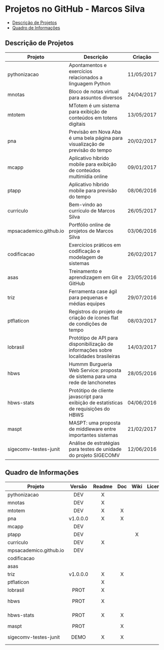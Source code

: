 # Projetos no GitHub - Marcos Silva

- [Descrição de Projetos](https://github.com/mpsacademico/curriculo/blob/master/PROJETOS.md#descrição-de-projetos)
- [Quadro de Informações](https://github.com/mpsacademico/curriculo/blob/master/PROJETOS.md#quadro-de-informações)

## Descrição de Projetos

| Projeto                | Descrição                                                                            |   Criação  |
|------------------------|--------------------------------------------------------------------------------------|:----------:|
| pythonizacao           | Apontamentos e exercícios relacionados a linguagem Python                            | 11/05/2017 |
| mnotas                 | Bloco de notas virtual para assuntos diversos                                        | 24/04/2017 |
| mtotem                 | MTotem é um sistema para exibição de conteúdos em totens digitais                    | 13/05/2017 |
| pna                    | Previsão em Nova Aba é uma bela página para visualização de previsão do tempo        | 20/02/2017 |
| mcapp                  | Aplicativo híbrido mobile para exibição de conteúdos multimídia online               | 09/01/2017 |
| ptapp                  | Aplicativo híbrido mobile para previsão do tempo                                     | 08/06/2016 |
| curriculo              | Bem-vindo ao currículo de Marcos Silva                                               | 26/05/2017 |
| mpsacademico.github.io | Portfólio online de projetos de Marcos Silva                                         | 03/06/2016 |
| codificacao            | Exercícios práticos em codificação e modelagem de sistemas                           | 26/02/2017 |
| asas                   | Treinamento e aprendizagem em Git e GitHub                                           | 23/05/2016 |
| triz                   | Ferramenta case ágil para pequenas e médias equipes                                  | 29/07/2016 |
| ptflaticon             | Registros do projeto de criação de ícones flat de condições de tempo                 | 08/03/2017 |
| lobrasil               | Protótipo de API para disponibilização de informações sobre localidades brasileiras  | 14/03/2017 |
| hbws                   | Hummm Burgueria Web Service: proposta de sistema para uma rede de lanchonetes        | 28/05/2016 |
| hbws-stats             | Protótipo de cliente javascript para exibição de estatísticas de requisições do HBWS | 04/06/2016 |
| maspt                  | MASPT: uma proposta de middleware entre importantes sistemas                         | 21/02/2017 |
| sigecomv-testes-junit  | Análise de estratégias para testes de unidade do projeto SIGECOMV                    | 12/06/2016 |

## Quadro de Informações

| Projeto                |  Versão  | Readme | Doc | Wiki | Licença |   Autoria  | Externos |
|------------------------|:--------:|:------:|:---:|:----:|:-------:|:----------:|:--------:|
| pythonizacao           |    DEV   |    X   |     |      |         |     MPS    |     X    |
| mnotas                 |    DEV   |    X   |     |      |         |     MPS    |     X    |
| mtotem                 |    DEV   |    X   |  X  |      |         |     MPS    |          |
| pna                    | v1.0.0.0 |    X   |  X  |      |         |     MPS    |     X    |
| mcapp                  |    DEV   |        |     |      |         |     MPS    |     X    |
| ptapp                  |    DEV   |        |     |   X  |         |     MPS    |     X    |
| curriculo              |    DEV   |    X   |     |      |         |     MPS    |          |
| mpsacademico.github.io |    DEV   |        |     |      |         |     MPS    |     X    |
| codificacao            |          |        |     |      |         |     MPS    |     X    |
| asas                   |          |        |     |      |         |     MPS    |          |
| triz                   | v1.0.0.0 |    X   |  X  |      |         |     MPS    |     X    |
| ptflaticon             |          |    X   |     |      |         |     MPS    |     X    |
| lobrasil               |   PROT   |    X   |     |      |         |     MPS    |     X    |
| hbws                   |   PROT   |    X   |     |      |         | MPS et al. |     X    |
| hbws-stats             |   PROT   |    X   |  X  |      |         | MPS et al. |     X    |
| maspt                  |   PROT   |        |  X  |      |         |     MPS    |     X    |
| sigecomv-testes-junit  |   DEMO   |    X   |  X  |      |         | MPS et al. |          |
